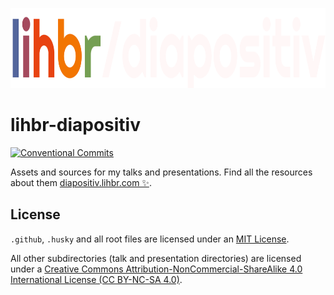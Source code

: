 <p align="center">
  <a href="https://diapositiv.lihbr.com">
    <img src="./.github/logo.svg" alt="lihbr-diapositiv" height="128" />
  </a>
</p>

# lihbr-diapositiv

[![Conventional Commits][conventional-commits-src]][conventional-commits-href]

Assets and sources for my talks and presentations. Find all the resources about them [diapositiv.lihbr.com ✨][diapositiv].

## License

`.github`, `.husky` and all root files are licensed under an [MIT License][license].

All other subdirectories (talk and presentation directories) are licensed under a [Creative Commons Attribution-NonCommercial-ShareAlike 4.0 International License (CC BY-NC-SA 4.0)][cc-license-href].

<!-- Links -->

[diapositiv]: https://diapositiv.lihbr.com
[license]: ./LICENSE
[cc-license-src]: https://i.creativecommons.org/l/by-nc-sa/4.0/80x15.png
[cc-license-href]: http://creativecommons.org/licenses/by-nc-sa/4.0

<!-- Badges -->

[conventional-commits-src]: https://img.shields.io/badge/Conventional%20Commits-1.0.0-yellow.svg
[conventional-commits-href]: https://conventionalcommits.org

